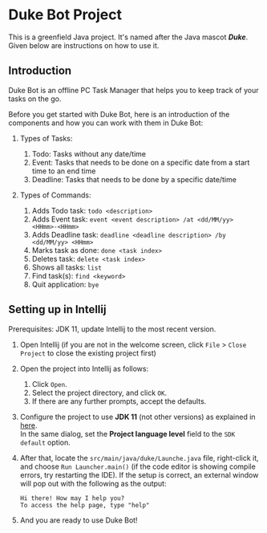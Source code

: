 # Duke Bot Project

This is a greenfield Java project. It's named after the Java mascot _**Duke**_. Given below are instructions on how to use it.

## Introduction
Duke Bot is an offline PC Task Manager that helps you to keep track of your tasks on the go.

Before you get started with Duke Bot, here is an introduction of the components and how you can work with them in Duke Bot:
   1. Types of Tasks:
      1. Todo: Tasks without any date/time
      1. Event: Tasks that needs to be done on a specific date from a start time to an end time
      1. Deadline: Tasks that needs to be done by a specific date/time
      
   2. Types of Commands:
      1. Adds Todo task: `todo <description>`
      1. Adds Event task: `event <event description> /at <dd/MM/yy> <HHmm>-<HHmm>`
      1. Adds Deadline task: `deadline <deadline description> /by <dd/MM/yy> <HHmm>`
      1. Marks task as done: `done <task index>`
      1. Deletes task: `delete <task index>` 
      1. Shows all tasks: `list`
      1. Find task(s): `find <keyword>`
      1. Quit application: `bye`

## Setting up in Intellij

Prerequisites: JDK 11, update Intellij to the most recent version.

1. Open Intellij (if you are not in the welcome screen, click `File` > `Close Project` to close the existing project first)
1. Open the project into Intellij as follows:
   1. Click `Open`.
   1. Select the project directory, and click `OK`.
   1. If there are any further prompts, accept the defaults.
1. Configure the project to use **JDK 11** (not other versions) as explained in [here](https://www.jetbrains.com/help/idea/sdk.html#set-up-jdk).<br>
   In the same dialog, set the **Project language level** field to the `SDK default` option.
1. After that, locate the `src/main/java/duke/Launche.java` file, right-click it, and choose `Run Launcher.main()` (if the code editor is showing compile errors, try restarting the IDE). If the setup is correct, an external window will pop out with the following as the output:

   ```
   Hi there! How may I help you? 
   To access the help page, type "help"
   ```
1. And you are ready to use Duke Bot!
